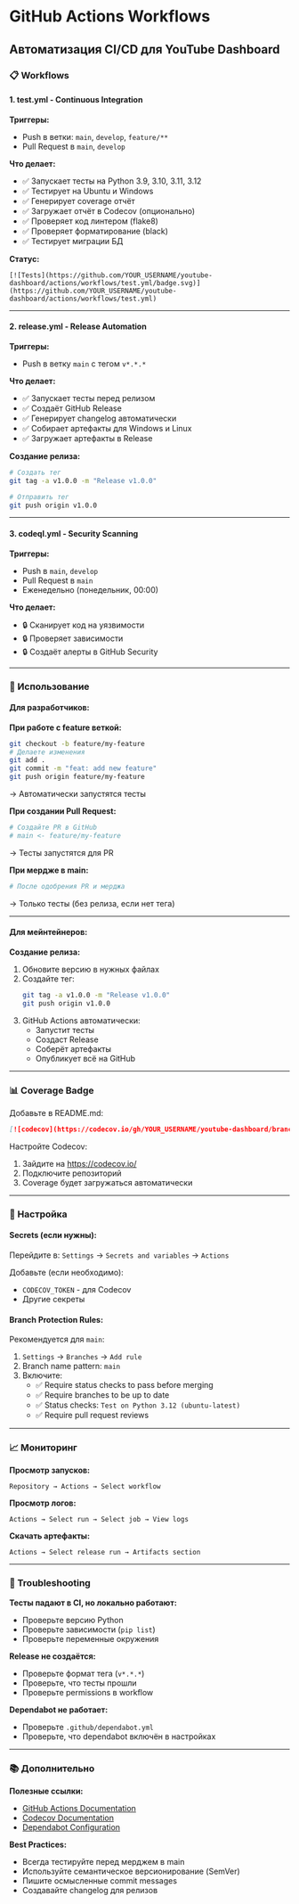 # GitHub Actions Workflows

## Автоматизация CI/CD для YouTube Dashboard

### 📋 Workflows

#### 1. **test.yml** - Continuous Integration

**Триггеры:**
- Push в ветки: `main`, `develop`, `feature/**`
- Pull Request в `main`, `develop`

**Что делает:**
- ✅ Запускает тесты на Python 3.9, 3.10, 3.11, 3.12
- ✅ Тестирует на Ubuntu и Windows
- ✅ Генерирует coverage отчёт
- ✅ Загружает отчёт в Codecov (опционально)
- ✅ Проверяет код линтером (flake8)
- ✅ Проверяет форматирование (black)
- ✅ Тестирует миграции БД

**Статус:**
```
[![Tests](https://github.com/YOUR_USERNAME/youtube-dashboard/actions/workflows/test.yml/badge.svg)](https://github.com/YOUR_USERNAME/youtube-dashboard/actions/workflows/test.yml)
```

---

#### 2. **release.yml** - Release Automation

**Триггеры:**
- Push в ветку `main` с тегом `v*.*.*`

**Что делает:**
- ✅ Запускает тесты перед релизом
- ✅ Создаёт GitHub Release
- ✅ Генерирует changelog автоматически
- ✅ Собирает артефакты для Windows и Linux
- ✅ Загружает артефакты в Release

**Создание релиза:**
```bash
# Создать тег
git tag -a v1.0.0 -m "Release v1.0.0"

# Отправить тег
git push origin v1.0.0
```

---

#### 3. **codeql.yml** - Security Scanning

**Триггеры:**
- Push в `main`, `develop`
- Pull Request в `main`
- Еженедельно (понедельник, 00:00)

**Что делает:**
- 🔒 Сканирует код на уязвимости
- 🔒 Проверяет зависимости
- 🔒 Создаёт алерты в GitHub Security

---

### 🎯 Использование

#### Для разработчиков:

**При работе с feature веткой:**
```bash
git checkout -b feature/my-feature
# Делаете изменения
git add .
git commit -m "feat: add new feature"
git push origin feature/my-feature
```

→ Автоматически запустятся тесты

**При создании Pull Request:**
```bash
# Создайте PR в GitHub
# main <- feature/my-feature
```

→ Тесты запустятся для PR

**При мердже в main:**
```bash
# После одобрения PR и мерджа
```

→ Только тесты (без релиза, если нет тега)

---

#### Для мейнтейнеров:

**Создание релиза:**

1. Обновите версию в нужных файлах
2. Создайте тег:
   ```bash
   git tag -a v1.0.0 -m "Release v1.0.0"
   git push origin v1.0.0
   ```
3. GitHub Actions автоматически:
   - Запустит тесты
   - Создаст Release
   - Соберёт артефакты
   - Опубликует всё на GitHub

---

### 📊 Coverage Badge

Добавьте в README.md:

```markdown
[![codecov](https://codecov.io/gh/YOUR_USERNAME/youtube-dashboard/branch/main/graph/badge.svg)](https://codecov.io/gh/YOUR_USERNAME/youtube-dashboard)
```

Настройте Codecov:
1. Зайдите на https://codecov.io/
2. Подключите репозиторий
3. Coverage будет загружаться автоматически

---

### 🔧 Настройка

#### Secrets (если нужны):

Перейдите в: `Settings` → `Secrets and variables` → `Actions`

Добавьте (если необходимо):
- `CODECOV_TOKEN` - для Codecov
- Другие секреты

#### Branch Protection Rules:

Рекомендуется для `main`:
1. `Settings` → `Branches` → `Add rule`
2. Branch name pattern: `main`
3. Включите:
   - ✅ Require status checks to pass before merging
   - ✅ Require branches to be up to date
   - ✅ Status checks: `Test on Python 3.12 (ubuntu-latest)`
   - ✅ Require pull request reviews

---

### 📈 Мониторинг

**Просмотр запусков:**
```
Repository → Actions → Select workflow
```

**Просмотр логов:**
```
Actions → Select run → Select job → View logs
```

**Скачать артефакты:**
```
Actions → Select release run → Artifacts section
```

---

### 🐛 Troubleshooting

**Тесты падают в CI, но локально работают:**
- Проверьте версию Python
- Проверьте зависимости (`pip list`)
- Проверьте переменные окружения

**Release не создаётся:**
- Проверьте формат тега (`v*.*.*`)
- Проверьте, что тесты прошли
- Проверьте permissions в workflow

**Dependabot не работает:**
- Проверьте `.github/dependabot.yml`
- Проверьте, что dependabot включён в настройках

---

### 📚 Дополнительно

**Полезные ссылки:**
- [GitHub Actions Documentation](https://docs.github.com/en/actions)
- [Codecov Documentation](https://docs.codecov.com/)
- [Dependabot Configuration](https://docs.github.com/en/code-security/dependabot)

**Best Practices:**
- Всегда тестируйте перед мерджем в main
- Используйте семантическое версионирование (SemVer)
- Пишите осмысленные commit messages
- Создавайте changelog для релизов